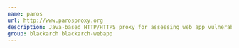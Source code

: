 ```yaml
---
name: paros
url: http://www.parosproxy.org
description: Java-based HTTP/HTTPS proxy for assessing web app vulnerabilities.
group: blackarch blackarch-webapp
---
```

